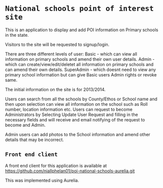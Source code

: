 # `National schools point of interest site`

This is an application to display and add POI information on Primary schools in the state.

Visitors to the site will be requested to signup/login.

There are three different levels of user:
Basic - which can view all information on primary schools and amend their own user details.
Admin -  which can create/view/edit/deletet all information on primary schools and can amend their own details.
SuperAdmin - which doesnt need to view any primary school information but can give Basic users Admin rights or revoke same.

The initial information on the site is for 2013/2014.

Users can search from all the schools by County/Ethos or School name and then upon selection can view all information 
on the school such as Roll number, location information etc. 
Users can request to become Administrators by Selecting Update User Request and filling in the necessary fields 
and will receive and email notifying of the request to become and Admin.


Admin users can add photos to the School information and amend other details that may be incorrect.

## `Front end client`

A front end client for this application is available at https://github.com/niallphelan01/poi-national-schools-aurelia.git

This was implemented using Aurelia.
